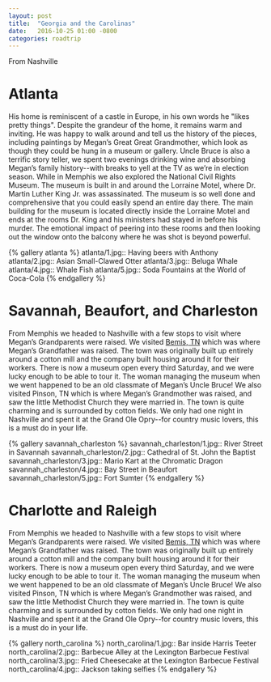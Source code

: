 ```yaml
---
layout: post
title:  "Georgia and the Carolinas"
date:   2016-10-25 01:00 -0800
categories: roadtrip
---
```


From Nashville

<!--more-->

# Atlanta

His home is reminiscent of a castle in Europe, in his own words he "likes pretty things". Despite the grandeur of the home, it remains warm and inviting. He was happy to walk around and
tell us the history of the pieces, including paintings by Megan’s Great Great Grandmother, which look as though they could be hung in a museum or gallery. Uncle Bruce is also a terrific
story teller, we spent two evenings drinking wine and absorbing Megan’s family history--with breaks to yell at the TV as we’re in election season. While in Memphis we also explored the National
Civil Rights Museum. The museum is built in and around the Lorraine Motel, where Dr. Martin Luther King Jr. was assassinated. The museum is so well done and comprehensive that you could easily
spend an entire day there. The main building for the museum is located directly inside the Lorraine Motel and ends at the rooms Dr. King and his ministers had stayed in before his murder.
The emotional impact of peering into these rooms and then looking out the window onto the balcony where he was shot is beyond powerful.

{% gallery atlanta %}
atlanta/1.jpg:: Having beers with Anthony
atlanta/2.jpg:: Asian Small-Clawed Otter
atlanta/3.jpg:: Beluga Whale
atlanta/4.jpg:: Whale Fish
atlanta/5.jpg:: Soda Fountains at the World of Coca-Cola
{% endgallery %}

# Savannah, Beaufort, and Charleston

From Memphis we headed to Nashville with a few stops to visit where Megan’s Grandparents were raised. We visited [Bemis, TN](https://en.wikipedia.org/wiki/Bemis,_Tennessee) which was where
Megan’s Grandfather was raised. The town was originally built up entirely around a cotton mill and the company built housing around it for their workers. There is now a museum open every third
Saturday, and we were lucky enough to be able to tour it. The woman managing the museum when we went happened to be an old classmate of Megan’s Uncle Bruce! We also visited Pinson, TN which is
where Megan’s Grandmother was raised, and saw the little Methodist Church they were married in. The town is quite charming and is surrounded by cotton fields. We only had one night in Nashville
and spent it at the Grand Ole Opry--for country music lovers, this is a must do in your life.

{% gallery savannah_charleston %}
savannah_charleston/1.jpg:: River Street in Savannah
savannah_charleston/2.jpg:: Cathedral of St. John the Baptist
savannah_charleston/3.jpg:: Mario Kart at the Chromatic Dragon
savannah_charleston/4.jpg:: Bay Street in Beaufort
savannah_charleston/5.jpg:: Fort Sumter
{% endgallery %}

# Charlotte and Raleigh

From Memphis we headed to Nashville with a few stops to visit where Megan’s Grandparents were raised. We visited [Bemis, TN](https://en.wikipedia.org/wiki/Bemis,_Tennessee) which was where
Megan’s Grandfather was raised. The town was originally built up entirely around a cotton mill and the company built housing around it for their workers. There is now a museum open every third
Saturday, and we were lucky enough to be able to tour it. The woman managing the museum when we went happened to be an old classmate of Megan’s Uncle Bruce! We also visited Pinson, TN which is
where Megan’s Grandmother was raised, and saw the little Methodist Church they were married in. The town is quite charming and is surrounded by cotton fields. We only had one night in Nashville
and spent it at the Grand Ole Opry--for country music lovers, this is a must do in your life.

{% gallery north_carolina %}
north_carolina/1.jpg:: Bar inside Harris Teeter
north_carolina/2.jpg:: Barbecue Alley at the Lexington Barbecue Festival
north_carolina/3.jpg:: Fried Cheesecake at the Lexington Barbecue Festival
north_carolina/4.jpg:: Jackson taking selfies
{% endgallery %}